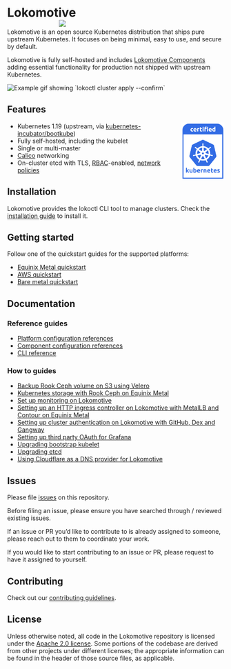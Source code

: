 # Lokomotive <img align="right" width=384 src="docs/images/lokomotive-logo.svg">

Lokomotive is an open source Kubernetes distribution that ships pure upstream
Kubernetes.
It focuses on being minimal, easy to use, and secure by default.

Lokomotive is fully self-hosted and includes [Lokomotive
Components](https://kinvolk.io/docs/lokomotive/latest/concepts/components) adding essential functionality for production
not shipped with upstream Kubernetes.

<img src="docs/images/lokomotive-example.gif" alt="Example gif showing `lokoctl cluster apply --confirm`" width="700"/>

## Features

<a href="https://landscape.cncf.io/selected=lokomotive"><img src="https://raw.githubusercontent.com/cncf/artwork/1c1a10d9cc7de24235e07c8831923874331ef233/projects/kubernetes/certified-kubernetes/versionless/color/certified-kubernetes-color.svg" align="right" width="100px"></a>

* Kubernetes 1.19 (upstream, via
  [kubernetes-incubator/bootkube](https://github.com/kubernetes-incubator/bootkube))
* Fully self-hosted, including the kubelet
* Single or multi-master
* [Calico](https://www.projectcalico.org/) networking
* On-cluster etcd with TLS,
  [RBAC](https://kubernetes.io/docs/admin/authorization/rbac/)-enabled,
  [network policies](https://kubernetes.io/docs/concepts/services-networking/network-policies/)

## Installation

Lokomotive provides the lokoctl CLI tool to manage clusters.
Check the [installation guide](https://kinvolk.io/docs/lokomotive/latest/installer/lokoctl) to install it.

## Getting started

Follow one of the quickstart guides for the supported platforms:

* [Equinix Metal quickstart](https://kinvolk.io/docs/lokomotive/latest/quickstarts/packet)
* [AWS quickstart](https://kinvolk.io/docs/lokomotive/latest/quickstarts/aws)
* [Bare metal quickstart](https://kinvolk.io/docs/lokomotive/latest/quickstarts/baremetal)

## Documentation

### Reference guides

* [Platform configuration references](https://kinvolk.io/docs/lokomotive/latest/configuration-reference/platforms)
* [Component configuration references](https://kinvolk.io/docs/lokomotive/latest/configuration-reference/components)
* [CLI reference](https://kinvolk.io/docs/lokomotive/latest/cli/lokoctl/)

### How to guides

* [Backup Rook Ceph volume on S3 using Velero](https://kinvolk.io/docs/lokomotive/latest/how-to-guides/backup-rook-ceph-volumes)
* [Kubernetes storage with Rook Ceph on Equinix Metal](https://kinvolk.io/docs/lokomotive/latest/how-to-guides/rook-ceph-storage)
* [Set up monitoring on Lokomotive](https://kinvolk.io/docs/lokomotive/latest/how-to-guides/monitoring-with-prometheus-operator)
* [Setting up an HTTP ingress controller on Lokomotive with MetalLB and Contour on Equinix Metal](https://kinvolk.io/docs/lokomotive/latest/how-to-guides/ingress-with-contour-metallb)
* [Setting up cluster authentication on Lokomotive with GitHub, Dex and Gangway](https://kinvolk.io/docs/lokomotive/latest/how-to-guides/authentication-with-dex-gangway)
* [Setting up third party OAuth for Grafana](https://kinvolk.io/docs/lokomotive/latest/how-to-guides/setup-thirdparty-auth-for-grafana)
* [Upgrading bootstrap kubelet](https://kinvolk.io/docs/lokomotive/latest/how-to-guides/upgrade-bootstrap-kubelet)
* [Upgrading etcd](https://kinvolk.io/docs/lokomotive/latest/how-to-guides/upgrade-etcd)
* [Using Cloudflare as a DNS provider for Lokomotive](https://kinvolk.io/docs/lokomotive/latest/how-to-guides/cloudflare-dns)

## Issues

Please file [issues](https://github.com/kinvolk/lokomotive/issues) on this
repository.

Before filing an issue, please ensure you have searched through / reviewed
existing issues.

If an issue or PR you’d like to contribute to is already assigned to someone,
please reach out to them to coordinate your work.

If you would like to start contributing to an issue or PR, please request to
have it assigned to yourself.

## Contributing

Check out our [contributing guidelines](https://kinvolk.io/docs/lokomotive/latest/contributing).

## License

Unless otherwise noted, all code in the Lokomotive repository is licensed under
the [Apache 2.0 license](LICENSE).
Some portions of the codebase are derived from other projects under different
licenses; the appropriate information can be found in the header of those
source files, as applicable.
